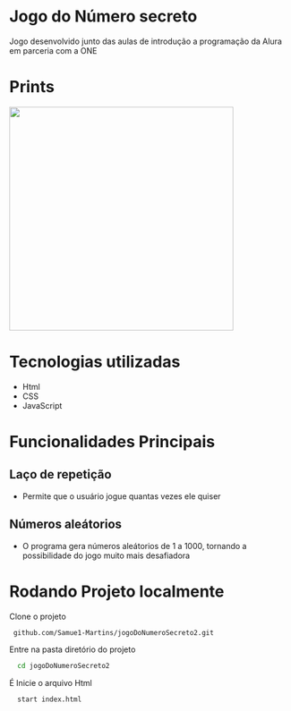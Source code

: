 # Jogo do Número secreto 

Jogo desenvolvido junto das aulas de introdução a programação da Alura em parceria com a ONE

# Prints 
<img src ="https://github.com/user-attachments/assets/031c6b97-a878-475f-91db-b513c35f1b16" height=400px>

# Tecnologias utilizadas

- Html
- CSS
- JavaScript

# Funcionalidades Principais
 
 ## Laço de repetição
 - Permite que o usuário jogue quantas vezes ele quiser
 
 ## Números aleátorios
 - O programa gera números aleátorios de 1 a 1000, tornando a possibilidade do jogo muito mais desafiadora

# Rodando Projeto localmente

Clone o projeto

```bash
 github.com/Samue1-Martins/jogoDoNumeroSecreto2.git
```

Entre na pasta diretório do projeto

```bash
  cd jogoDoNumeroSecreto2
```

É Inicie o arquivo Html

```bash
  start index.html
```
##
